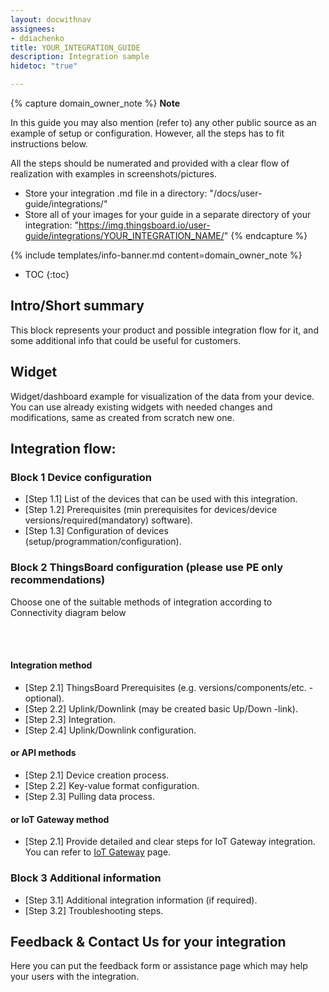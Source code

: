 ```yaml
---
layout: docwithnav
assignees:
- ddiachenko
title: YOUR_INTEGRATION_GUIDE
description: Integration sample
hidetoc: "true"

---
```


{% capture domain_owner_note %}
**Note**

In this guide you may also mention (refer to) any other public source as an example of setup or configuration. However, all the steps has to fit instructions below.

All the steps should be numerated and provided with a clear flow of realization with examples in screenshots/pictures.

* Store your integration .md file in a directory: "/docs/user-guide/integrations/"
* Store all of your images for your guide in a separate directory of your integration: "https://img.thingsboard.io/user-guide/integrations/YOUR_INTEGRATION_NAME/"
{% endcapture %}

{% include templates/info-banner.md content=domain_owner_note %}

* TOC 
{:toc}

## Intro/Short summary

This block represents your product and possible integration flow for it, and some additional info that could be useful for customers.

## Widget

Widget/dashboard example for visualization of the data from your device. You can use already existing widgets with needed changes and modifications, same as created from scratch new one.

## Integration flow:

### Block 1 Device configuration

* [Step 1.1] List of the devices that can be used with this integration.
* [Step 1.2] Prerequisites (min prerequisites for devices/device versions/required(mandatory) software).
* [Step 1.3] Configuration of devices (setup/programmation/configuration).

### Block 2 ThingsBoard configuration (please use PE only recommendations)

Choose one of the suitable methods of integration according to Connectivity diagram below

<br>
<br>

<object width="80%" data="https://img.thingsboard.io/connectivity.svg"></object>

#### Integration method

* [Step 2.1] ThingsBoard Prerequisites (e.g. versions/components/etc. - optional).
* [Step 2.2] Uplink/Downlink (may be created basic Up/Down -link).
* [Step 2.3] Integration.
* [Step 2.4] Uplink/Downlink configuration.

#### or API methods

* [Step 2.1] Device creation process.
* [Step 2.2] Key-value format configuration.
* [Step 2.3] Pulling data process.

#### or IoT Gateway method

* [Step 2.1] Provide detailed and clear steps for IoT Gateway integration. You can refer to [IoT Gateway](/docs/iot-gateway/getting-started) page.

### Block 3 Additional information

* [Step 3.1] Additional integration information (if required).
* [Step 3.2] Troubleshooting steps.

## Feedback & Contact Us for your integration

Here you can put the feedback form or assistance page which may help your users with the integration.
